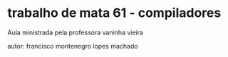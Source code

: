 # trabalho de mata 61 - compiladores
Aula ministrada pela professora vaninha vieira

autor: francisco montenegro lopes machado